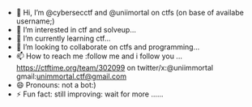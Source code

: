 - 👋 Hi, I’m @cybersecctf and @uniimortal on ctfs (on base of availabe username;)
- 👀 I’m interested in ctf and solveup...
- 🌱 I’m currently learning ctf...
- 💞️ I’m looking to collaborate on ctfs and programming...
- 📫 How to reach me :follow me and i follow you ... https://ctftime.org/team/302099 on twitter/x:@uniimmortal gmail:unimmortal.ctf@gmail.com
- 😄 Pronouns: not a bot:)
- ⚡ Fun fact: still improving: wait for more ......

<!---
cybersecctf/cybersecctf is a ✨ special ✨ repository because its `README.md` (this file) appears on your GitHub profile.
You can click the Preview link to take a look at your changes.
--->
